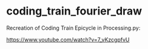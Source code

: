 # coding_train_fourier_draw

Recreation of Coding Train Epicycle in Processing.py:

https://www.youtube.com/watch?v=7_vKzcgpfvU


